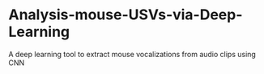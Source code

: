 # Analysis-mouse-USVs-via-Deep-Learning
A deep learning tool to extract mouse vocalizations from audio clips using CNN
